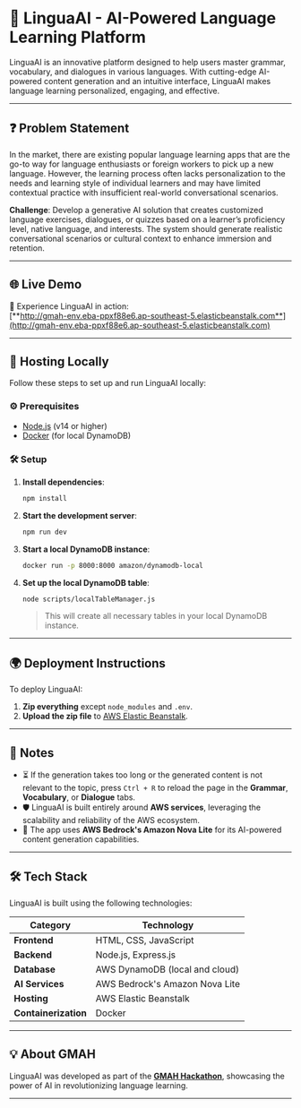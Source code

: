 # 🌟 **LinguaAI** - AI-Powered Language Learning Platform

LinguaAI is an innovative platform designed to help users master grammar, vocabulary, and dialogues in various languages. With cutting-edge AI-powered content generation and an intuitive interface, LinguaAI makes language learning personalized, engaging, and effective.

---

## ❓ **Problem Statement**

In the market, there are existing popular language learning apps that are the go-to way for language enthusiasts or foreign workers to pick up a new language. However, the learning process often lacks personalization to the needs and learning style of individual learners and may have limited contextual practice with insufficient real-world conversational scenarios.

**Challenge**: Develop a generative AI solution that creates customized language exercises, dialogues, or quizzes based on a learner’s proficiency level, native language, and interests. The system should generate realistic conversational scenarios or cultural context to enhance immersion and retention.

---

## 🌐 **Live Demo**

🚀 Experience LinguaAI in action:  
[**http://gmah-env.eba-ppxf88e6.ap-southeast-5.elasticbeanstalk.com**](http://gmah-env.eba-ppxf88e6.ap-southeast-5.elasticbeanstalk.com)

---

## 🚀 **Hosting Locally**

Follow these steps to set up and run LinguaAI locally:

### ⚙️ **Prerequisites**
- [Node.js](https://nodejs.org/) (v14 or higher)  
- [Docker](https://www.docker.com/) (for local DynamoDB)

### 🛠️ **Setup**
1. **Install dependencies**:  
   ```bash
   npm install
   ```

2. **Start the development server**:  
   ```bash
   npm run dev
   ```

3. **Start a local DynamoDB instance**:  
   ```bash
   docker run -p 8000:8000 amazon/dynamodb-local
   ```

4. **Set up the local DynamoDB table**:  
   ```bash
   node scripts/localTableManager.js
   ```
   > This will create all necessary tables in your local DynamoDB instance.

---

## 🌍 **Deployment Instructions**

To deploy LinguaAI:  
1. **Zip everything** except `node_modules` and `.env`.  
2. **Upload the zip file** to [AWS Elastic Beanstalk](https://ap-southeast-5.console.aws.amazon.com/elasticbeanstalk/home?region=ap-southeast-5#/environment/dashboard?environmentId=e-tyhth82n3m).

---

## 📝 **Notes**

- ⏳ If the generation takes too long or the generated content is not relevant to the topic, press `Ctrl + R` to reload the page in the **Grammar**, **Vocabulary**, or **Dialogue** tabs.
- 🛡️ LinguaAI is built entirely around **AWS services**, leveraging the scalability and reliability of the AWS ecosystem.
- 🤖 The app uses **AWS Bedrock's Amazon Nova Lite** for its AI-powered content generation capabilities.

---

## 🛠️ **Tech Stack**

LinguaAI is built using the following technologies:

| **Category**         | **Technology**                 |
| -------------------- | ------------------------------ |
| **Frontend**         | HTML, CSS, JavaScript          |
| **Backend**          | Node.js, Express.js            |
| **Database**         | AWS DynamoDB (local and cloud) |
| **AI Services**      | AWS Bedrock's Amazon Nova Lite |
| **Hosting**          | AWS Elastic Beanstalk          |
| **Containerization** | Docker                         |

---

## 💡 **About GMAH**

LinguaAI was developed as part of the [**GMAH Hackathon**](https://greataihackathon.com), showcasing the power of AI in revolutionizing language learning.

---
